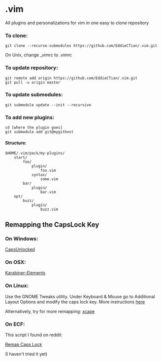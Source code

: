 # .vim

All plugins and personalizations for vim in one easy to clone repository

### To clone:

```
git clone --recurse-submodules https://github.com/EddieCTian/.vim.git
```

On Unix, change \_vimrc to .vimrc

### To update repository:

```
git remote add origin https://github.com/EddieCTian/.vim.git
git pull -u origin master
```

### To update submodules:

```
git submodule update --init --recursive
```

### To add new plugins:
```
cd [where the plugin goes]
git submodule add git@mygithost
```

#### Structure:
```
$HOME/.vim/pack/my-plugins/
    start/
        foo/
            plugin/
                foo.vim
            syntax/
                some.vim
        bar/
            plugin/
                bar.vim
    opt/
        buzz/
            plugin/
                buzz.vim
```

## Remapping the CapsLock Key

### On Windows:

[CapsUnlocked](https://github.com/kshenoy/CapsUnlocked/releases)

### On OSX:

[Karabiner-Elements](https://karabiner-elements.pqrs.org/)

### On Linux:

Use the GNOME Tweaks utility. Under Keyboard & Mouse go to Additional Layout Options and modify the caps lock key. More instructions [here](https://www.emacswiki.org/emacs/MovingTheCtrlKey#h5o-3)

Alternatively, try for more remapping: 
[xcape](https://github.com/alols/xcape)

### On ECF:

This script I found on reddit:

[Remap Caps Lock](https://www.reddit.com/r/vim/comments/4xr6t5/mapping_capslock_as_escape_when_tapped_and_as/)

(I haven't tried it yet)

